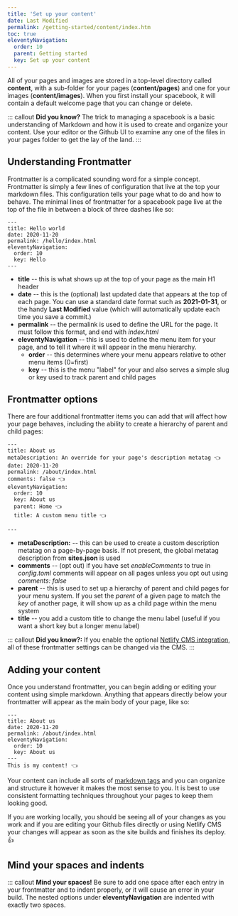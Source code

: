 ```yaml
---
title: 'Set up your content' 
date: Last Modified
permalink: /getting-started/content/index.htm
toc: true
eleventyNavigation:
  order: 10
  parent: Getting started 
  key: Set up your content 
---
```

All of your pages and images are stored in a top-level directory called **content**, with a sub-folder for your pages (**content/pages**) and one for your images (**content/images**). When you first install your spacebook, it will contain a default welcome page that you can change or delete. 

::: callout
**Did you know?** The trick to managing a spacebook is a basic understanding of Markdown and how it is used to create and organize your content. Use your editor or the Github UI to examine any one of the files in your pages folder to get the lay of the land. 
:::

## Understanding Frontmatter

Frontmatter is a complicated sounding word for a simple concept. Frontmatter is simply a few lines of configuration that live at the top your markdown files. This configuration tells your page what to do and how to behave. The minimal lines of frontmatter for a spacebook page live at the top of the file in between a block of three dashes like so:

```
---
title: Hello world 
date: 2020-11-20
permalink: /hello/index.html
eleventyNavigation:
  order: 10
  key: Hello 
---
```

* **title** -- this is what shows up at the top of your page as the main H1 header
* **date** -- this is the (optional) last updated date that appears at the top of each page. You can use a standard date format such as **2021-01-31**, or the handy **Last Modified** value (which will automatically update each time you save a commit.)
* **permalink** -- the permalink is used to define the URL for the page. It must follow this format, and end with *index.html*
* **eleventyNavigation** -- this is used to define the menu item for your page, and to tell it where it will appear in the menu hierarchy.
  * **order** -- this determines where your menu appears relative to other menu items (0=first) 
  * **key** -- this is the menu "label" for your and also serves a simple slug or key used to track parent and child pages

## Frontmatter options

There are four additional frontmatter items you can add that will affect how your page behaves, including the ability to create a hierarchy of parent and child pages:

```
---
title: About us 
metaDescription: An override for your page's description metatag 👈 
date: 2020-11-20
permalink: /about/index.html
comments: false 👈
eleventyNavigation:
  order: 10
  key: About us 
  parent: Home 👈
  title: A custom menu title 👈
  
---

```
 * **metaDescription:** -- this can be used to create a custom description metatag on a page-by-page basis. If not present, the global metatag description from **sites.json** is used
 * **comments** -- (opt out) if you have set *enableComments* to true in *config.toml* comments will appear on all pages unless you opt out using *comments: false*
* **parent** -- this is used to set up a hierarchy of parent and child pages for your menu system. If you set the *parent* of a given page to match the *key* of another page, it will show up as a child page within the menu system
* **title** -- you add a custom title to change the menu label (useful if you want a short key but a longer menu label)

::: callout
**Did you know?:** If you enable the optional [Netlify CMS integration](/netlifycms), all of these frontmatter settings can be changed via the CMS.
:::

## Adding your content 

Once you understand frontmatter, you can begin adding or editing your content using simple markdown. Anything that appears directly below your frontmatter will appear as the main body of your page, like so:

```
---
title: About us 
date: 2020-11-20
permalink: /about/index.html
eleventyNavigation:
  order: 10
  key: About us 
---
This is my content! 👈

```

Your content can include all sorts of [markdown tags](/tips-and-tricks/markdown) and you can organize and structure it however it makes the most sense to you. It is best to use consistent formatting techniques throughout your pages to keep them looking good. 

If you are working locally, you should be seeing all of your changes as you work and if you are editing your Github files directly or using Netlify CMS your changes will appear as soon as the site builds and finishes its deploy. 👍

## Mind your spaces and indents

::: callout
**Mind your spaces!** Be sure to add one space after each entry in your frontmatter and to indent properly, or it will cause an error in your build. The nested options under **eleventyNavigation** are indented with exactly two spaces.
